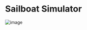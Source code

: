 # Sailboat Simulator

![image](https://github.com/user-attachments/assets/2ce6fac6-3691-49eb-a9a2-d0b390212459)



